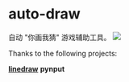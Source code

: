 # auto-draw
自动 "你画我猜" 游戏辅助工具。
![](https://github.com/lockecole111/auto-draw/blob/master/images/demo.png)
 
Thanks to the following projects:


 **[linedraw](https://github.com/LingDong-/linedraw)**
 **pynput**

